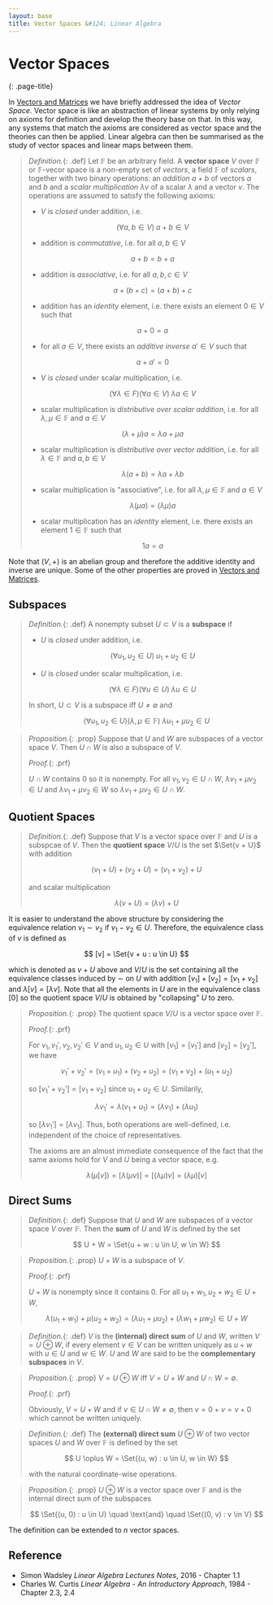 ```yaml
---
layout: base
title: Vector Spaces &#124; Linear Algebra
---
```


# Vector Spaces
{: .page-title}

In [Vectors and Matrices](../vectors-and-matrices/vector-spaces.md) we have briefly addressed the idea of _Vector Space_.
Vector space is like an abstraction of linear systems by only relying on axioms for definition and develop the theory base on that.
In this way, any systems that match the axioms are considered as vector space and the theories can then be applied.
Linear algebra can then be summarised as the study of vector spaces and linear maps between them.

> *Definition.*{: .def}
> Let $\mathbb{F}$ be an arbitrary field.
> A **vector space** $V$ over $\mathbb{F}$ or $\mathbb{F}$-vecor space is a non-empty set of _vectors_, a field $\mathbb{F}$ of _scalars_,
> together with two binary operations: an _addition_ $a + b$ of vectors $a$ and $b$ and a _scalar multiplication_ $\lambda v$ of a scalar $\lambda$ and a vector $v$.
> The operations are assumed to satisfy the following axioms:
>
> + $V$ is _closed_ under addition, i.e.
>
>   $$
    (\forall a, b \in V)\; a + b \in V
    $$
>
> + addition is _commutative_, i.e. for all $a, b \in V$
>
>   $$
    a + b = b + a
    $$
>
> + addition is _associative_, i.e. for all $a, b, c \in V$
>
>   $$
    a + (b + c) = (a + b) + c
    $$
>
> + addition has an _identity_ element, i.e. there exists an element $0 \in V$ such that
>
>   $$
    a + 0 = a
    $$
>
> + for all $a \in V$, there exists an _additive inverse_ $a' \in V$ such that
>
>   $$
    a + a' = 0
    $$
>
> + $V$ is _closed_ under scalar multiplication, i.e.
>
>   $$
    (\forall \lambda \in F)(\forall a \in V)\; \lambda a \in V
    $$
>
> + scalar multiplication is _distributive over scalar addition_, i.e. for all $\lambda, \mu \in \mathbb{F}$ and $a \in V$
>
>   $$
    (\lambda + \mu)a = \lambda a + \mu a
    $$
>
> + scalar multiplication is _distributive over vector addition_, i.e. for all $\lambda \in \mathbb{F}$ and $a, b \in V$
>
>   $$
    \lambda (a + b)= \lambda a + \lambda b
    $$
>
> + scalar multiplication is "associative", i.e. for all $\lambda, \mu \in \mathbb{F}$ and $a \in V$
>
>   $$
    \lambda (\mu a) = (\lambda \mu) a
    $$
>
> + scalar multiplication has an _identity_ element, i.e. there exists an element $1 \in \mathbb{F}$ such that
>
>   $$
    1 a = a
    $$

Note that $(V, +)$ is an abelian group and therefore the additive identity and inverse are unique.
Some of the other properties are proved in [Vectors and Matrices](../vectors-and-matrices/vector-spaces.md#properties).

## Subspaces

> *Definition.*{: .def}
> A nonempty subset $U \subset V$ is a **subspace** if
>
> + $U$ is _closed_ under addition, i.e.
>
>   $$
    (\forall u_1, u_2 \in U)\; u_1 + u_2 \in U
    $$
>
> + $U$ is _closed_ under scalar multiplication, i.e.
>
>   $$
    (\forall \lambda \in F)(\forall u \in U)\; \lambda u \in U
    $$
>
> In short, $U \subset V$ is a subspace iff $U \not= \emptyset$ and
>
> $$
  (\forall u_1, u_2 \in U)(\lambda, \mu \in \mathbb{F})\; \lambda u_1 + \mu u_2 \in U
  $$

> *Proposition.*{: .prop}
> Suppose that $U$ and $W$ are subspaces of a vector space $V$. Then $U \cap W$ is also a subspace of $V$.
>
> *Proof.*{: .prf}
>
> $U \cap W$ contains $0$ so it is nonempty.
> For all $v_1, v_2 \in U \cap W$, $\lambda v_1 + \mu v_2 \in U$ and $\lambda v_1 + \mu v_2 \in W$ so $\lambda v_1 + \mu v_2 \in U \cap W$.

## Quotient Spaces

> *Definition.*{: .def}
> Suppose that $V$ is a vector space over $\mathbb{F}$ and $U$ is a subspcae of $V$.
> Then the **quotient space** $V/U$ is the set $\Set{v + U}$ with addition
>
> $$
  (v_1 + U) + (v_2 + U) = (v_1 + v_2) + U
  $$
>
> and scalar multiplication
>
> $$
  \lambda (v + U) = (\lambda v) + U
  $$

It is easier to understand the above structure by considering the equivalence relation $v_1 \sim v_2$ if $v_1 - v_2 \in U$.
Therefore, the equivalence class of $v$ is defined as

$$
[v] = \Set{v + u : u \in U}
$$

which is denoted as $v + U$ above and $V/U$ is the set containing all the equivalence classes induced by $\sim$ on $U$ with addition $[v_1] + [v_2] = [v_1 + v_2]$ and $\lambda [v] = [\lambda v]$.
Note that all the elements in $U$ are in the equivalence class $[0]$ so the quotient space $V/U$ is obtained by "collapsing" $U$ to zero.

> *Proposition.*{: .prop}
> The quotient space $V/U$ is a vector space over $\mathbb{F}$.
>
> *Proof.*{: .prf}
>
> For $v_1, v_1', v_2, v_2' \in V$ and $u_1, u_2 \in U$ with $[v_1] = [v_1']$ and $[v_2] = [v_2']$, we have
>
> $$
  v_1' + v_2' = (v_1 + u_1) + (v_2 + u_2) = (v_1 + v_2) + (u_1 + u_2)
  $$
>
> so $[v_1' + v_2'] = [v_1 + v_2]$ since $u_1 + u_2 \in U$. Similarily,
>
> $$
  \lambda v_1' = \lambda (v_1 + u_1) = (\lambda v_1) + (\lambda u_1)
  $$
>
> so $[\lambda v_1'] = [\lambda v_1]$.
> Thus, both operations are well-defined, i.e. independent of the choice of representatives.
>
> The axioms are an almost immediate consequence of the fact that the same axioms hold for $V$ and $U$ being a vector space, e.g.
>
> $$
  \lambda (\mu [v]) = [\lambda (\mu v)] = [(\lambda \mu) v] = (\lambda \mu) [v]
  $$

## Direct Sums

> *Definition.*{: .def}
> Suppose that $U$ and $W$ are subspaces of a vector space $V$ over $\mathbb{F}$.
> Then the **sum** of $U$ and $W$ is defined by the set
>
> $$
  U + W = \Set{u + w : u \in U, w \in W}
  $$

> *Proposition.*{: .prop}
> $U + W$ is a subspace of $V$.
>
> *Proof.*{: .prf}
>
> $U + W$ is nonempty since it contains $0$. For all $u_1 + w_1, u_2 + w_2 \in U + W$,
>
> $$
  \lambda (u_1 + w_1) + \mu (u_2 + w_2) = (\lambda u_1 + \mu u_2) + (\lambda w_1 + \mu w_2) \in U + W
  $$

> *Definition.*{: .def}
> $V$ is the **(internal) direct sum** of $U$ and $W$, written $V = U \oplus W$,
> if every element $v \in V$ can be written uniquely as $u + w$ with $u \in U$ and $w \in W$.
> $U$ and $W$ are said to be the **complementary subspaces** in $V$.

> *Proposition.*{: .prop}
> $V = U \oplus W$ iff $V = U + W$ and $U \cap W = \emptyset$.
>
> *Proof.*{: .prf}
>
> Obviously, $V = U + W$ and if $v \in U \cap W \not= \emptyset$, then $v = 0 + v = v + 0$ which cannot be written uniquely.

> *Definition.*{: .def}
> The **(external) direct sum** $U \oplus W$ of two vector spaces $U$ and $W$ over $\mathbb{F}$ is defined by the set
>
> $$
  U \oplus W = \Set{(u, w) : u \in U, w \in W}
  $$
>
> with the natural coordinate-wise operations.

> *Proposition.*{: .prop}
> $U \oplus W$ is a vector space over $\mathbb{F}$ and is the internal direct sum of the subspaces
>
> $$
  \Set{(u, 0) : u \in U} \quad \text{and} \quad \Set{(0, v) : v \in V}
  $$

The definition can be extended to $n$ vector spaces.

## Reference

* Simon Wadsley _Linear Algebra Lectures Notes_, 2016 - Chapter 1.1
* Charles W. Curtis _Linear Algebra - An Introductory Approach_, 1984 - Chapter 2.3, 2.4
